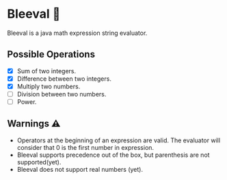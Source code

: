 # Bleeval 🧮

Bleeval is a java math expression string evaluator.

## Possible Operations
- [x] Sum of two integers.
- [x] Difference between two integers.
- [x] Multiply two numbers.
- [ ] Division between two numbers.
- [ ] Power.

## Warnings ⚠️
- Operators at the beginning of an expression are valid. The evaluator will consider that 0 is the first number in expression.
- Bleeval supports precedence out of the box, but parenthesis are not supported(yet).
- Bleeval does not support real numbers (yet).